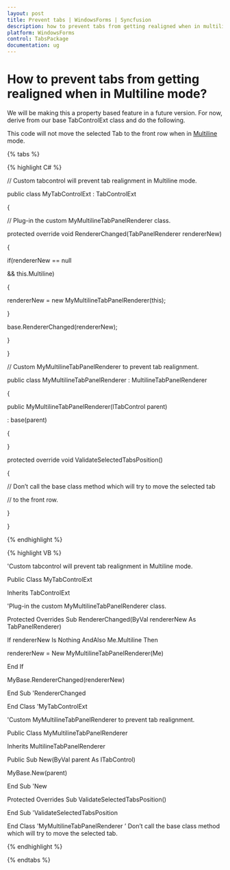 ```yaml
---
layout: post
title: Prevent tabs | WindowsForms | Syncfusion
description: how to prevent tabs from getting realigned when in multiline mode
platform: WindowsForms
control: TabsPackage
documentation: ug
---
```


# How to prevent tabs from getting realigned when in Multiline mode?

We will be making this a property based feature in a future version. For now, derive from our base TabControlExt class and do the following.

This code will not move the selected Tab to the front row when in [Multiline](https://help.syncfusion.com/cr/windowsforms/Syncfusion.Windows.Forms.Tools.TabControlAdv.html#Syncfusion_Windows_Forms_Tools_TabControlAdv_Multiline) mode.

{% tabs %}

{% highlight C# %}



// Custom tabcontrol will prevent tab realignment in Multiline mode.

public class MyTabControlExt : TabControlExt

{

// Plug-in the custom MyMultilineTabPanelRenderer class.

protected override void RendererChanged(TabPanelRenderer rendererNew)

{

if(rendererNew == null

&& this.Multiline)

{

rendererNew = new MyMultilineTabPanelRenderer(this);

}



base.RendererChanged(rendererNew);

}

}

// Custom MyMultilineTabPanelRenderer to prevent tab realignment.

public class MyMultilineTabPanelRenderer : MultilineTabPanelRenderer

{

public MyMultilineTabPanelRenderer(ITabControl parent)

: base(parent)

{

}

protected override void ValidateSelectedTabsPosition()

{

// Don’t call the base class method which will try to move the selected tab

// to the front row.

}

}

{% endhighlight %}

{% highlight VB %}



'Custom tabcontrol will prevent tab realignment in Multiline mode.

Public Class MyTabControlExt

Inherits TabControlExt

'Plug-in the custom MyMultilineTabPanelRenderer class.

Protected Overrides Sub RendererChanged(ByVal rendererNew As TabPanelRenderer)

If rendererNew Is Nothing AndAlso Me.Multiline Then

rendererNew = New MyMultilineTabPanelRenderer(Me)

End If

MyBase.RendererChanged(rendererNew)

End Sub 'RendererChanged

End Class 'MyTabControlExt

'Custom MyMultilineTabPanelRenderer to prevent tab realignment.

Public Class MyMultilineTabPanelRenderer

Inherits MultilineTabPanelRenderer

Public Sub New(ByVal parent As ITabControl)

MyBase.New(parent)

End Sub 'New



Protected Overrides Sub ValidateSelectedTabsPosition()

End Sub 'ValidateSelectedTabsPosition

End Class 'MyMultilineTabPanelRenderer ’ Don’t call the base class method which will try to move the selected tab.


{% endhighlight %}

{% endtabs %}
